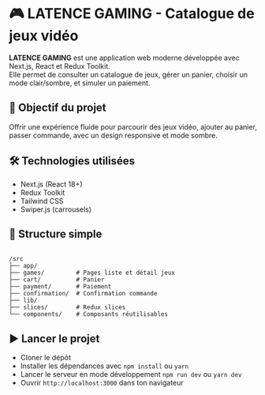 
# 🎮 LATENCE GAMING - Catalogue de jeux vidéo

**LATENCE GAMING** est une application web moderne développée avec Next.js, React et Redux Toolkit.  
Elle permet de consulter un catalogue de jeux, gérer un panier, choisir un mode clair/sombre, et simuler un paiement.

## 🎯 Objectif du projet

Offrir une expérience fluide pour parcourir des jeux vidéo, ajouter au panier, passer commande, avec un design responsive et mode sombre.

## 🛠️ Technologies utilisées

- Next.js (React 18+)
- Redux Toolkit
- Tailwind CSS
- Swiper.js (carrousels)

## 📂 Structure simple

```

/src
├── app/
├── games/         # Pages liste et détail jeux
├── cart/          # Panier
├── payment/       # Paiement
├── confirmation/  # Confirmation commande
├── lib/
├── slices/        # Redux slices
└── components/    # Composants réutilisables

```

## ▶️ Lancer le projet

- Cloner le dépôt  
- Installer les dépendances avec `npm install` ou `yarn`  
- Lancer le serveur en mode développement `npm run dev` ou `yarn dev`  
- Ouvrir `http://localhost:3000` dans ton navigateur
